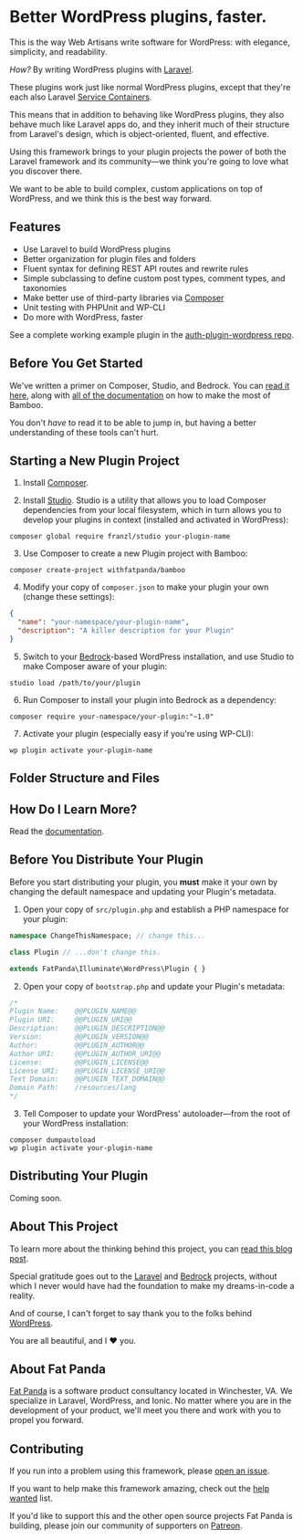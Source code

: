 # Better WordPress plugins, faster.

This is the way Web Artisans write software for WordPress: with elegance, simplicity, and readability.

*How?* By writing WordPress plugins with [Laravel](https://laravel.com).

These plugins work just like normal WordPress plugins, except that they're each also Laravel [Service Containers](https://laravel.com/docs/5.3/container).

This means that in addition to behaving like WordPress plugins, they also behave much like Laravel apps do, and they inherit much of their structure from Laravel's design, which is object-oriented, fluent, and effective.

Using this framework brings to your plugin projects the power of both the Laravel framework and its community—we think you're going to love what you discover there.

We want to be able to build complex, custom applications on top of WordPress, and we think this is the best way forward.

## Features

* Use Laravel to build WordPress plugins
* Better organization for plugin files and folders
* Fluent syntax for defining REST API routes and rewrite rules
* Simple subclassing to define custom post types, comment types, and taxonomies
* Make better use of third-party libraries via [Composer](https://getcomposer.org/)
* Unit testing with PHPUnit and WP-CLI
* Do more with WordPress, faster

See a complete working example plugin in the [auth-plugin-wordpress repo](https://github.com/withfatpanda/auth-plugin-wordpress).

## Before You Get Started

We've written a primer on Composer, Studio, and Bedrock. You can [read it here](https://withbamboo.com/articles/primer), along with [all of the documentation](https://withbamboo.com) on how to make the most of Bamboo.

You don't *have* to read it to be able to jump in, but having a better understanding of these tools can't hurt.

## Starting a New Plugin Project

1. Install [Composer](https://getcomposer.org/doc/00-intro.md#installation-linux-unix-osx).

2. Install [Studio](https://github.com/franzliedke/studio). Studio is a utility that allows you to load Composer dependencies from your local filesystem, which in turn allows you to develop your plugins in context (installed and activated in WordPress): 

  ```
  composer global require franzl/studio your-plugin-name
  ```

3. Use Composer to create a new Plugin project with Bamboo:

  ```
  composer create-project withfatpanda/bamboo
  ```

4. Modify your copy of `composer.json` to make your plugin your own (change these settings):

  ```json
  {
    "name": "your-namespace/your-plugin-name",
    "description": "A killer description for your Plugin"
  }
  ```

5. Switch to your [Bedrock](https://roots.io/bedrock)-based WordPress installation, and use Studio to make Composer aware of your plugin:

  ```
  studio load /path/to/your/plugin
  ```

6. Run Composer to install your plugin into Bedrock as a dependency:

  ```
  composer require your-namespace/your-plugin:"~1.0" 
  ```

7. Activate your plugin (especially easy if you're using WP-CLI):

  ```
  wp plugin activate your-plugin-name
  ```

## Folder Structure and Files



## How Do I Learn More?

Read the [documentation](https://withbamboo.com).

## Before You Distribute Your Plugin

Before you start distributing your plugin, you **must** make it your own by changing the default namespace and updating your Plugin's metadata.

1. Open your copy of `src/plugin.php` and establish a PHP namespace for your plugin:

  ```php
  namespace ChangeThisNamespace; // change this...

  class Plugin // ...don't change this.

  extends FatPanda\Illuminate\WordPress\Plugin { }

  ```

2. Open your copy of `bootstrap.php` and update your Plugin's metadata:

  ```php
  /*
  Plugin Name:    @@PLUGIN_NAME@@
  Plugin URI:     @@PLUGIN_URI@@
  Description:    @@PLUGIN_DESCRIPTION@@
  Version:        @@PLUGIN_VERSION@@
  Author:         @@PLUGIN_AUTHOR@@ 
  Author URI:     @@PLUGIN_AUTHOR_URI@@
  License:        @@PLUGIN_LICENSE@@
  License URI:    @@PLUGIN_LICENSE_URI@@
  Text Domain:    @@PLUGIN_TEXT_DOMAIN@@
  Domain Path:    /resources/lang
  */
  ```

3. Tell Composer to update your WordPress' autoloader—from the root of your WordPress installation:

  ```
  composer dumpautoload
  wp plugin activate your-plugin-name
  ```

## Distributing Your Plugin

Coming soon.

## About This Project

To learn more about the thinking behind this project, you can [read this blog post](https://www.aaroncollegeman.com/do-more-with-wordpress-faster/).

Special gratitude goes out to the [Laravel](https://laravel.com) and [Bedrock](https://roots.io/bedrock) projects, without which I never would have had the foundation to make my dreams-in-code a reality.

And of course, I can't forget to say thank you to the folks behind [WordPress](https://wordpress.org).

You are all beautiful, and I :heart: you.

## About Fat Panda

[Fat Panda](https://www.withfatpanda.com) is a software product consultancy located in Winchester, VA. We specialize in Laravel, WordPress, and Ionic. No matter where you are in the development of your product, we'll meet you there and work with you to propel you forward.

## Contributing

If you run into a problem using this framework, please [open an issue](https://github.com/withfatpanda/workbench-wordpress/issues).

If you want to help make this framework amazing, check out the [help wanted](https://github.com/withfatpanda/workbench-wordpress/issues?q=is%3Aissue+is%3Aopen+label%3A%22help+wanted%22) list.

If you'd like to support this and the other open source projects Fat Panda is building, please join our community of supporters on [Patreon](https://www.patreon.com/withfatpanda).

